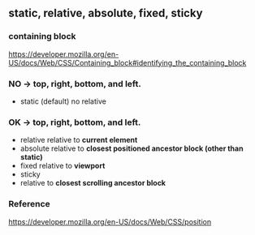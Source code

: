 ## static, relative, absolute, fixed, sticky

### containing block
https://developer.mozilla.org/en-US/docs/Web/CSS/Containing_block#identifying_the_containing_block

### NO -> **top**, **right**, **bottom**, and **left**.
- static (default)
no relative
### OK -> **top**, **right**, **bottom**, and **left**.
- relative
relative to **current element**
- absolute
relative to **closest positioned ancestor block (other than static)**
- fixed
relative to **viewport**
- sticky
- relative to **closest scrolling ancestor block**


### Reference
https://developer.mozilla.org/en-US/docs/Web/CSS/position
